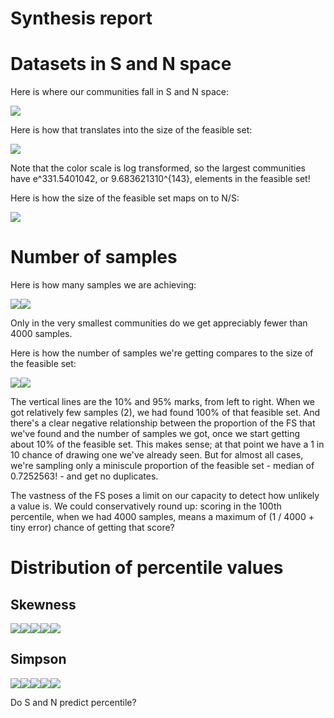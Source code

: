 Synthesis report
================

Datasets in S and N space
=========================

Here is where our communities fall in S and N space:

![](synthesis_files/figure-markdown_github/datasets%20in%20s%20and%20n%20space-1.png)

Here is how that translates into the size of the feasible set:

![](synthesis_files/figure-markdown_github/size%20of%20fs-1.png)

Note that the color scale is log transformed, so the largest communities have e^331.5401042, or 9.683621310^{143}, elements in the feasible set!

Here is how the size of the feasible set maps on to N/S:

![](synthesis_files/figure-markdown_github/nparts%20vs%20avgn-1.png)

Number of samples
=================

Here is how many samples we are achieving:

![](synthesis_files/figure-markdown_github/nsamples-1.png)![](synthesis_files/figure-markdown_github/nsamples-2.png)

Only in the very smallest communities do we get appreciably fewer than 4000 samples.

Here is how the number of samples we're getting compares to the size of the feasible set:

![](synthesis_files/figure-markdown_github/nsamples%20vs%20nparts-1.png)![](synthesis_files/figure-markdown_github/nsamples%20vs%20nparts-2.png)

The vertical lines are the 10% and 95% marks, from left to right. When we got relatively few samples (2), we had found 100% of that feasible set. And there's a clear negative relationship between the proportion of the FS that we've found and the number of samples we got, once we start getting about 10% of the feasible set. This makes sense; at that point we have a 1 in 10 chance of drawing one we've already seen. But for almost all cases, we're sampling only a miniscule proportion of the feasible set - median of 0.7252563! - and get no duplicates.

The vastness of the FS poses a limit on our capacity to detect how unlikely a value is. We could conservatively round up: scoring in the 100th percentile, when we had 4000 samples, means a maximum of (1 / 4000 + tiny error) chance of getting that score?

Distribution of percentile values
=================================

Skewness
--------

![](synthesis_files/figure-markdown_github/skew%20percentiles-1.png)![](synthesis_files/figure-markdown_github/skew%20percentiles-2.png)![](synthesis_files/figure-markdown_github/skew%20percentiles-3.png)![](synthesis_files/figure-markdown_github/skew%20percentiles-4.png)![](synthesis_files/figure-markdown_github/skew%20percentiles-5.png)

Simpson
-------

![](synthesis_files/figure-markdown_github/simpson%20percentiles-1.png)![](synthesis_files/figure-markdown_github/simpson%20percentiles-2.png)![](synthesis_files/figure-markdown_github/simpson%20percentiles-3.png)![](synthesis_files/figure-markdown_github/simpson%20percentiles-4.png)![](synthesis_files/figure-markdown_github/simpson%20percentiles-5.png)

Do S and N predict percentile?
